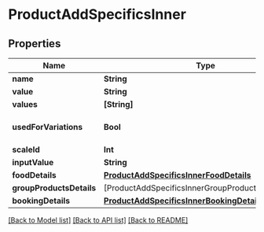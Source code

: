 # ProductAddSpecificsInner

## Properties
Name | Type | Description | Notes
------------ | ------------- | ------------- | -------------
**name** | **String** |  | [optional] 
**value** | **String** |  | [optional] 
**values** | **[String]** |  | [optional] 
**usedForVariations** | **Bool** |  | [optional] [default to false]
**scaleId** | **Int** |  | [optional] 
**inputValue** | **String** |  | [optional] 
**foodDetails** | [**ProductAddSpecificsInnerFoodDetails**](ProductAddSpecificsInnerFoodDetails.md) |  | [optional] 
**groupProductsDetails** | [ProductAddSpecificsInnerGroupProductsDetailsInner] |  | [optional] 
**bookingDetails** | [**ProductAddSpecificsInnerBookingDetails**](ProductAddSpecificsInnerBookingDetails.md) |  | [optional] 

[[Back to Model list]](../README.md#documentation-for-models) [[Back to API list]](../README.md#documentation-for-api-endpoints) [[Back to README]](../README.md)


